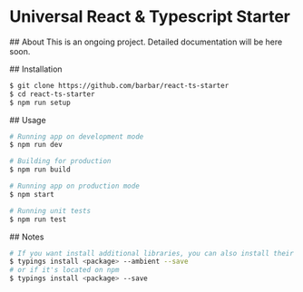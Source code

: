 # Universal React & Typescript Starter

## About
This is an ongoing project. Detailed documentation will be here soon.

## Installation
```bash
$ git clone https://github.com/barbar/react-ts-starter
$ cd react-ts-starter
$ npm run setup
```

## Usage
```bash
# Running app on development mode
$ npm run dev

# Building for production
$ npm run build

# Running app on production mode
$ npm start

# Running unit tests
$ npm run test
```

## Notes
```bash
# If you want install additional libraries, you can also install their typings from DefinitelyTyped
$ typings install <package> --ambient --save
# or if it's located on npm
$ typings install <package> --save

```